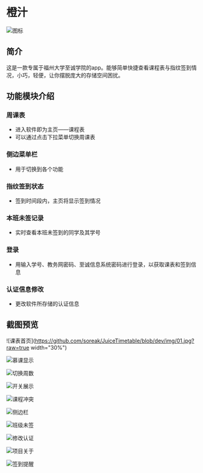 # 橙汁

![图标](https://github.com/soreak/JuiceTimetable/blob/dev/img/juice_icon.png?raw=true)



## 简介

这是一款专属于福州大学至诚学院的app。能够简单快捷查看课程表与指纹签到情况，小巧，轻便，让你摆脱庞大的存储空间困扰。



## 功能模块介绍

### 周课表 

- 进入软件即为主页——课程表
- 可以通过点击下拉菜单切换周课表

### 侧边菜单栏 

- 用于切换到各个功能

### 指纹签到状态

- 签到时间段内，主页将显示签到情况

### 本班未签记录

- 实时查看本班未签到的同学及其学号

### 登录

- 用输入学号、教务网密码、至诚信息系统密码进行登录，以获取课表和签到信息

### 认证信息修改 

- 更改软件所存储的认证信息



## 截图预览

![课表首页](https://github.com/soreak/JuiceTimetable/blob/dev/img/01.jpg?raw=true width="30%") 

![慕课显示](https://github.com/soreak/JuiceTimetable/blob/dev/img/02.jpg?raw=true)

![切换周数](https://github.com/soreak/JuiceTimetable/blob/dev/img/03.jpg?raw=true)

![开关展示](https://github.com/soreak/JuiceTimetable/blob/dev/img/04.jpg?raw=true)

![课程冲突](https://github.com/soreak/JuiceTimetable/blob/dev/img/05.jpg?raw=true)

![侧边栏](https://github.com/soreak/JuiceTimetable/blob/dev/img/06.jpg?raw=true)

![班级未签](https://github.com/soreak/JuiceTimetable/blob/dev/img/07.jpg?raw=true)

![修改认证](https://github.com/soreak/JuiceTimetable/blob/dev/img/08.jpg?raw=true)

![项目关于](https://github.com/soreak/JuiceTimetable/blob/dev/img/09.jpg?raw=true)

![签到提醒](https://github.com/soreak/JuiceTimetable/blob/dev/img/10.jpg?raw=true)